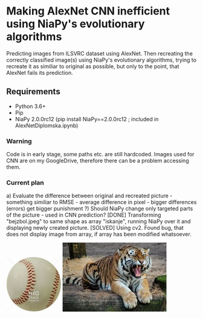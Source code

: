 # Making AlexNet CNN inefficient using NiaPy's evolutionary algorithms
Predicting images from  ILSVRC dataset using AlexNet. Then recreating the correctly classified image(s) using NiaPy's evolutionary algorithms, trying to recreate it as similiar to original as possible, but only to the point, that AlexNet fails its prediction.

## Requirements
* Python 3.6+
* Pip
* NiaPy 2.0.0rc12 (pip install NiaPy==2.0.0rc12 ; included in AlexNetDiplomska.ipynb) 

### Warning
Code is in early stage, some paths etc. are still hardcoded. Images used for CNN are on my GoogleDrive, therefore there can be a problem accessing them. 

### Current plan
a) Evaluate the difference between original and recreated picture - something similiar to RMSE - average difference in pixel - bigger differences (errors) get bigger punishment
?) Should NiaPy change only targeted parts of the picture - used in CNN prediction? 
[DONE] Transforming "bejzbol.jpeg" to same shape as array "iskanje", running NiaPy over it and displaying newly created picture. 
[SOLVED] Using cv2. Found bug, that does not display image from array, if array has been modified whatsoever.


![Baseball](./bejzbol.JPEG?raw=true)
![Tiger](./tiger.jpg?raw=true) 
